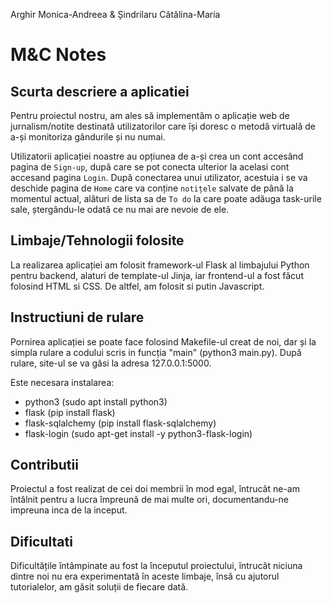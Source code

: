 Arghir Monica-Andreea & Șindrilaru Cătălina-Maria

# M&C Notes

## Scurta descriere a aplicatiei

Pentru proiectul nostru, am ales să implementăm o aplicație web de jurnalism/notite destinată utilizatorilor care își doresc o metodă virtuală de a-și monitoriza gândurile și nu numai.

Utilizatorii aplicației noastre au opțiunea de a-și crea un cont accesând pagina de `Sign-up`, după care se pot conecta ulterior la acelasi cont
accesand pagina `Login`. După conectarea unui utilizator, acestuia i se va deschide pagina de `Home` care va conține `notițele` salvate de până la momentul actual, alături de lista sa de `To do` la care poate adăuga task-urile sale, ștergându-le odată ce nu mai are nevoie de ele.

## Limbaje/Tehnologii folosite

La realizarea aplicației am folosit framework-ul Flask al limbajului Python pentru backend, alaturi de template-ul Jinja, iar frontend-ul a fost făcut folosind HTML si CSS.
De altfel, am folosit si putin Javascript.

## Instructiuni de rulare

Pornirea aplicației se poate face folosind Makefile-ul creat de noi, dar și la simpla rulare a codului scris in funcția "main" (python3 main.py). După rulare, site-ul se va găsi la adresa 127.0.0.1:5000.

Este necesara instalarea:
* python3 (sudo apt install python3)
* flask (pip install flask)
* flask-sqlalchemy (pip install flask-sqlalchemy)
* flask-login (sudo apt-get install -y python3-flask-login)


## Contributii

Proiectul a fost realizat de cei doi membrii în mod egal, întrucât ne-am întâlnit pentru a lucra împreună de mai multe ori, documentandu-ne impreuna inca de la inceput.


## Dificultati 

Dificultățile întâmpinate au fost la începutul proiectului, întrucât niciuna dintre noi nu era experimentată în aceste limbaje, însă cu ajutorul tutorialelor, am găsit soluții de fiecare dată.


